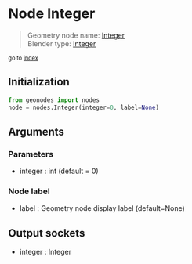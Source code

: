 
# Node Integer

> Geometry node name: [Integer](https://docs.blender.org/manual/en/latest/modeling/geometry_nodes/input/integer.html)<br>
  Blender type: [Integer](https://docs.blender.org/api/current/bpy.types.FunctionNodeInputInt.html)
  
<sub>go to [index](/docs/index.md)</sub>

Initialization
--------------

```python
from geonodes import nodes
node = nodes.Integer(integer=0, label=None)
```



## Arguments


### Parameters

- integer : int (default = 0)

### Node label

- label : Geometry node display label (default=None)

## Output sockets

- integer : Integer
